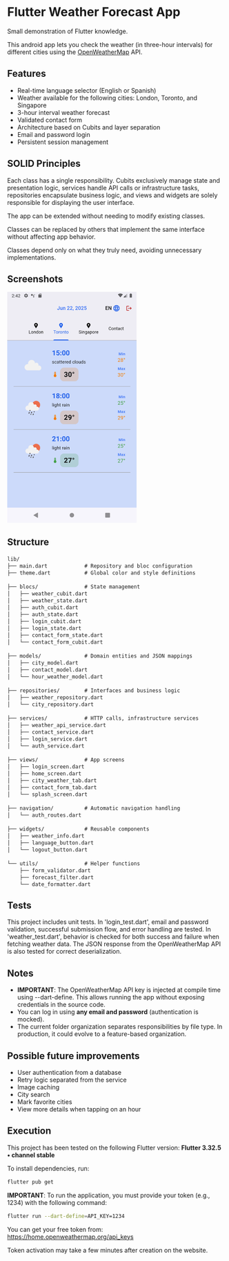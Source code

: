 # Flutter Weather Forecast App

Small demonstration of Flutter knowledge.

This android app lets you check the weather (in three-hour intervals) for different cities using the [OpenWeatherMap](https://openweathermap.org/) API.

## Features

- Real-time language selector (English or Spanish)
- Weather available for the following cities: London, Toronto, and Singapore
- 3-hour interval weather forecast
- Validated contact form
- Architecture based on Cubits and layer separation
- Email and password login
- Persistent session management

## SOLID Principles

Each class has a single responsibility. Cubits exclusively manage state and presentation logic, services handle API calls or infrastructure tasks, repositories encapsulate business logic, and views and widgets are solely responsible for displaying the user interface.

The app can be extended without needing to modify existing classes.

Classes can be replaced by others that implement the same interface without affecting app behavior.

Classes depend only on what they truly need, avoiding unnecessary implementations.

## Screenshots
 <img src="assets/screenshots/home.png" width="300" alt="Home">

## Structure
```text
lib/
├── main.dart            # Repository and bloc configuration
├── theme.dart           # Global color and style definitions

├── blocs/               # State management
│   ├── weather_cubit.dart
│   ├── weather_state.dart
│   ├── auth_cubit.dart
│   ├── auth_state.dart
│   ├── login_cubit.dart
│   ├── login_state.dart
│   ├── contact_form_state.dart
│   └── contact_form_cubit.dart

├── models/              # Domain entities and JSON mappings
│   ├── city_model.dart
│   ├── contact_model.dart
│   └── hour_weather_model.dart

├── repositories/        # Interfaces and business logic
│   ├── weather_repository.dart
│   └── city_repository.dart

├── services/            # HTTP calls, infrastructure services
│   ├── weather_api_service.dart
│   ├── contact_service.dart
│   ├── login_service.dart
│   └── auth_service.dart

├── views/               # App screens
│   ├── login_screen.dart
│   ├── home_screen.dart
│   ├── city_weather_tab.dart
│   ├── contact_form_tab.dart
│   └── splash_screen.dart

├── navigation/          # Automatic navigation handling
│   └── auth_routes.dart

├── widgets/             # Reusable components
│   ├── weather_info.dart
│   ├── language_button.dart
│   └── logout_button.dart

└── utils/               # Helper functions
    ├── form_validator.dart
    ├── forecast_filter.dart 
    └── date_formatter.dart 
```

## Tests

This project includes unit tests.
In 'login_test.dart', email and password validation, successful submission flow, and error handling are tested.
In 'weather_test.dart', behavior is checked for both success and failure when fetching weather data. The JSON response from the OpenWeatherMap API is also tested for correct deserialization.


## Notes

- **IMPORTANT**: The OpenWeatherMap API key is injected at compile time using --dart-define. This allows running the app without exposing credentials in the source code.
- You can log in using **any email and password** (authentication is mocked).
- The current folder organization separates responsibilities by file type. In production, it could evolve to a feature-based organization.

## Possible future improvements

- User authentication from a database
- Retry logic separated from the service
- Image caching
- City search
- Mark favorite cities
- View more details when tapping on an hour

## Execution
This project has been tested on the following Flutter version:
**Flutter 3.32.5 • channel stable**

To install dependencies, run:
```bash
flutter pub get
```

**IMPORTANT**: To run the application, you must provide your token (e.g., 1234) with the following command:
```bash
flutter run --dart-define=API_KEY=1234
```
You can get your free token from: https://home.openweathermap.org/api_keys

Token activation may take a few minutes after creation on the website.



